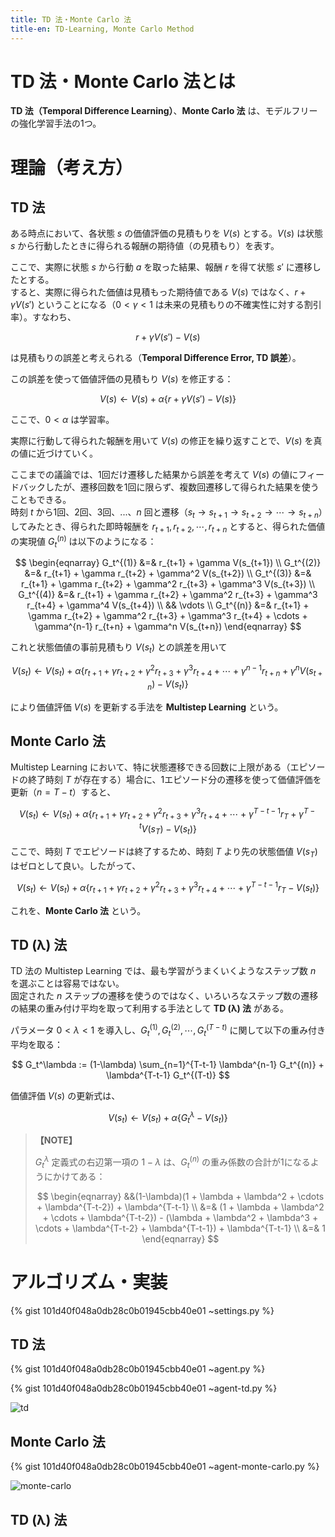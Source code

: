 ```yaml
---
title: TD 法・Monte Carlo 法
title-en: TD-Learning, Monte Carlo Method
---
```

# TD 法・Monte Carlo 法とは

**TD 法（Temporal Difference Learning）**、**Monte Carlo 法** は、モデルフリーの強化学習手法の1つ。

# 理論（考え方）

## TD 法

ある時点において、各状態 $s$ の価値評価の見積もりを $V(s)$ とする。$V(s)$ は状態 $s$ から行動したときに得られる報酬の期待値（の見積もり）を表す。

ここで、実際に状態 $s$ から行動 $a$ を取った結果、報酬 $r$ を得て状態 $s'$ に遷移したとする。  
すると、実際に得られた価値は見積もった期待値である $V(s)$ ではなく、$r+\gamma V(s')$ ということになる（$0\lt\gamma\lt 1$ は未来の見積もりの不確実性に対する割引率）。すなわち、

$$
r+\gamma V(s') - V(s)
$$

は見積もりの誤差と考えられる（**Temporal Difference Error, TD 誤差**）。

この誤差を使って価値評価の見積もり $V(s)$ を修正する：

$$
V(s) \gets V(s) + \alpha \left\{ r+\gamma V(s') - V(s) \right\}
$$

ここで、$0\lt\alpha$ は学習率。

実際に行動して得られた報酬を用いて $V(s)$ の修正を繰り返すことで、$V(s)$ を真の値に近づけていく。

ここまでの議論では、1回だけ遷移した結果から誤差を考えて $V(s)$ の値にフィードバックしたが、遷移回数を1回に限らず、複数回遷移して得られた結果を使うこともできる。  
時刻 $t$ から1回、2回、3回、...、$n$ 回と遷移（$s_t \to s_{t+1} \to s_{t+2} \to \cdots \to s_{t+n}$）してみたとき、得られた即時報酬を $r_{t+1},r_{t+2},\cdots,r_{t+n}$ とすると、得られた価値の実現値 $G_t^{(n)}$ は以下のようになる：

$$
\begin{eqnarray}
    G_t^{(1)} &=& r_{t+1} + \gamma V(s_{t+1}) \\
    G_t^{(2)} &=& r_{t+1} + \gamma r_{t+2} + \gamma^2 V(s_{t+2}) \\
    G_t^{(3)} &=& r_{t+1} + \gamma r_{t+2} + \gamma^2 r_{t+3} + \gamma^3 V(s_{t+3}) \\
    G_t^{(4)} &=& r_{t+1} + \gamma r_{t+2} + \gamma^2 r_{t+3} + \gamma^3 r_{t+4} + \gamma^4 V(s_{t+4}) \\
    && \vdots \\
    G_t^{(n)} &=& r_{t+1} + \gamma r_{t+2} + \gamma^2 r_{t+3} + \gamma^3 r_{t+4} + \cdots + \gamma^{n-1} r_{t+n} + \gamma^n V(s_{t+n}) 
\end{eqnarray}
$$

これと状態価値の事前見積もり $V(s_t)$ との誤差を用いて

$$
V(s_t) \gets V(s_t) + \alpha \left\{ r_{t+1} + \gamma r_{t+2} + \gamma^2 r_{t+3} + \gamma^3 r_{t+4} + \cdots + \gamma^{n-1} r_{t+n} + \gamma^n V(s_{t+n}) - V(s_t) \right\}
$$

により価値評価 $V(s)$ を更新する手法を **Multistep Learning** という。  


## Monte Carlo 法

Multistep Learning において、特に状態遷移できる回数に上限がある（エピソードの終了時刻 $T$ が存在する）場合に、1エピソード分の遷移を使って価値評価を更新（$n=T-t$）すると、

$$
V(s_t) \gets V(s_t) + \alpha \left\{ r_{t+1} + \gamma r_{t+2} + \gamma^2 r_{t+3} + \gamma^3 r_{t+4} + \cdots + \gamma^{T-t-1} r_T + \gamma^{T-t} V(s_T) - V(s_t) \right\}
$$

ここで、時刻 $T$ でエピソードは終了するため、時刻 $T$ より先の状態価値 $V(s_T)$ はゼロとして良い。したがって、

$$
V(s_t) \gets V(s_t) + \alpha \left\{ r_{t+1} + \gamma r_{t+2} + \gamma^2 r_{t+3} + \gamma^3 r_{t+4} + \cdots + \gamma^{T-t-1} r_T - V(s_t) \right\}
$$

これを、**Monte Carlo 法** という。


## TD (λ) 法

TD 法の Multistep Learning では、最も学習がうまくいくようなステップ数 $n$ を選ぶことは容易ではない。  
固定された $n$ ステップの遷移を使うのではなく、いろいろなステップ数の遷移の結果の重み付け平均を取って利用する手法として **TD (λ) 法** がある。

パラメータ $0 \lt \lambda \lt 1$ を導入し、$G_t^{(1)},G_t^{(2)},\cdots,G_t^{(T-t)}$ に関して以下の重み付き平均を取る：

$$
G_t^\lambda := (1-\lambda) \sum_{n=1}^{T-t-1} \lambda^{n-1} G_t^{(n)} + \lambda^{T-t-1} G_t^{(T-t)}
$$

価値評価 $V(s)$ の更新式は、

$$
V(s_t) \gets V(s_t) + \alpha \left\{G_t^\lambda - V(s_t) \right\}
$$

> **【NOTE】**
> 
> $G_t^\lambda$ 定義式の右辺第一項の $1-\lambda$ は、$G_t^{(n)}$ の重み係数の合計が1になるようにかけてある：
>
> $$
\begin{eqnarray}
    &&(1-\lambda)(1 + \lambda + \lambda^2 + \cdots + \lambda^{T-t-2}) + \lambda^{T-t-1} \\
    &=&
    (1 + \lambda + \lambda^2 + \cdots + \lambda^{T-t-2}) - (\lambda + \lambda^2 + \lambda^3 + \cdots + \lambda^{T-t-2} + \lambda^{T-t-1}) + \lambda^{T-t-1} \\
    &=& 1
\end{eqnarray}
$$


# アルゴリズム・実装

{% gist 101d40f048a0db28c0b01945cbb40e01 ~settings.py %}


## TD 法

{% gist 101d40f048a0db28c0b01945cbb40e01 ~agent.py %}

{% gist 101d40f048a0db28c0b01945cbb40e01 ~agent-td.py %}

![td](https://gist.github.com/user-attachments/assets/8edb08df-d781-4bc2-813a-77bf3d7b0960)


## Monte Carlo 法

{% gist 101d40f048a0db28c0b01945cbb40e01 ~agent-monte-carlo.py %}

![monte-carlo](https://gist.github.com/user-attachments/assets/d082a336-b415-41d1-b82e-ed0eb9f41af4)


## TD (λ) 法

